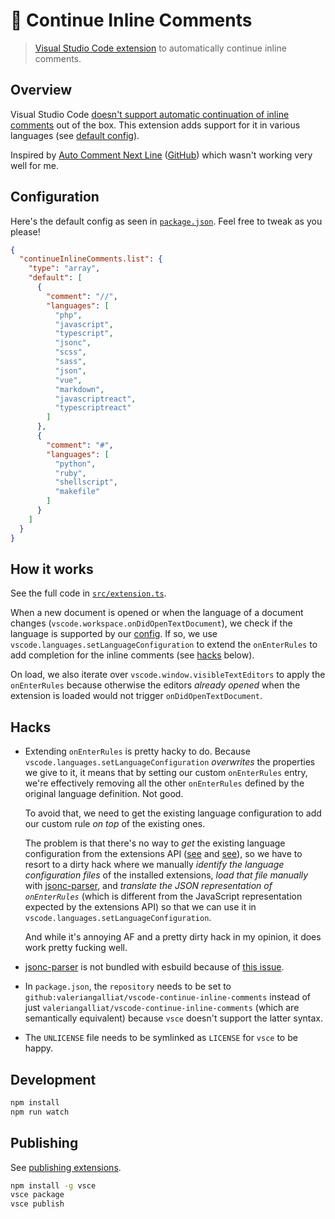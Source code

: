 # 💬 Continue Inline Comments

> [Visual Studio Code extension][marketplace] to automatically continue inline comments.

[marketplace]: https://marketplace.visualstudio.com/items?itemName=val.vscode-continue-inline-comments

## Overview

Visual Studio Code [doesn't support automatic continuation of inline comments](https://github.com/Microsoft/vscode/issues/26694)
out of the box. This extension adds support for it in various languages (see
[default config](#configuration)).

Inspired by [Auto Comment Next Line](https://marketplace.visualstudio.com/items?itemName=ctf0.auto-comment-next-line)
([GitHub](https://github.com/ctf0/vscode-auto-comment-next-line)) which wasn't
working very well for me.

## Configuration

Here's the default config as seen in [`package.json`](package.json). Feel free
to tweak as you please!

```json
{
  "continueInlineComments.list": {
    "type": "array",
    "default": [
      {
        "comment": "//",
        "languages": [
          "php",
          "javascript",
          "typescript",
          "jsonc",
          "scss",
          "sass",
          "json",
          "vue",
          "markdown",
          "javascriptreact",
          "typescriptreact"
        ]
      },
      {
        "comment": "#",
        "languages": [
          "python",
          "ruby",
          "shellscript",
          "makefile"
        ]
      }
    ]
  }
}
```

## How it works

See the full code in [`src/extension.ts`](src/extension.ts).

When a new document is opened or when the language of a document changes
(`vscode.workspace.onDidOpenTextDocument`), we check if the language is
supported by our [config](#configuration). If so, we use
`vscode.languages.setLanguageConfiguration` to extend the `onEnterRules` to add
completion for the inline comments (see [hacks](#hacks) below).

On load, we also iterate over `vscode.window.visibleTextEditors` to apply the
`onEnterRules` because otherwise the editors _already opened_ when the extension
is loaded would not trigger `onDidOpenTextDocument`.

## Hacks

* Extending `onEnterRules` is pretty hacky to do. Because
  `vscode.languages.setLanguageConfiguration` *overwrites* the properties we
  give to it, it means that by setting our custom `onEnterRules` entry, we're
  effectively removing all the other `onEnterRules` defined by the original
  language definition. Not good.

  To avoid that, we need to get the existing language configuration to add our
  custom rule *on top* of the existing ones.

  The problem is that there's no way to *get* the existing language
  configuration from the extensions API
  ([see](https://github.com/microsoft/vscode/issues/109919) and
  [see](https://github.com/microsoft/vscode/issues/2871)), so we have to resort
  to a dirty hack where we manually *identify the language configuration files*
  of the installed extensions, *load that file manually* with [jsonc-parser](https://www.npmjs.com/package/jsonc-parser),
  and *translate the JSON representation of `onEnterRules`* (which
  is different from the JavaScript representation expected by the extensions
  API) so that we can use it in `vscode.languages.setLanguageConfiguration`.

  And while it's annoying AF and a pretty dirty hack in my opinion, it does work
  pretty fucking well.

* [jsonc-parser](https://www.npmjs.com/package/jsonc-parser) is not bundled
  with esbuild because of [this issue](https://github.com/microsoft/node-jsonc-parser/issues/57).

* In `package.json`, the `repository` needs to be set to
  `github:valeriangalliat/vscode-continue-inline-comments` instead of
  just `valeriangalliat/vscode-continue-inline-comments` (which are
  semantically equivalent) because `vsce` doesn't support the latter
  syntax.

* The `UNLICENSE` file needs to be symlinked as `LICENSE` for `vsce` to
  be happy.

## Development

```sh
npm install
npm run watch
```

## Publishing

See [publishing extensions](https://code.visualstudio.com/api/working-with-extensions/publishing-extension).

```sh
npm install -g vsce
vsce package
vsce publish
```
